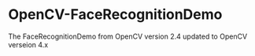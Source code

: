 # OpenCV-FaceRecognitionDemo
The FaceRecognitionDemo from OpenCV version 2.4 updated to OpenCV verseion 4.x
